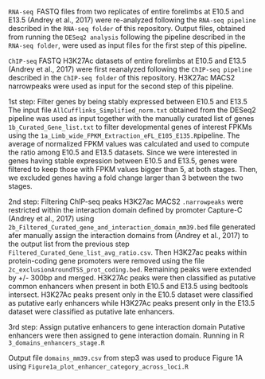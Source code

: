 `RNA-seq `FASTQ files from two replicates of entire forelimbs at E10.5 and E13.5 (Andrey et al., 2017) were re-analyzed following the `RNA-seq pipeline` described in the `RNA-seq folder` of this repository.
Output files, obtained from running the `DESeq2 analysis` following the pipeline described in the `RNA-seq folder`, were used as input files for the first step of this pipeline.

`ChIP-seq` FASTQ H3K27Ac datasets of entire forelimbs at E10.5 and E13.5 (Andrey et al., 2017) were first reanalyzed following the `ChIP-seq pipeline` described in the `ChIP-seq folder` of this repository.
H3K27ac MACS2 narrowpeaks were used as input for the second step of this pipeline.

1st step: Filter genes by being stably expressed between E10.5 and E13.5
The input file `AllCufflinks_Simplified_norm.txt` obtained from the DESeq2 pipeline was used as input together with the manually curated list of genes `1b_Curated_Gene_list.txt` to filter developmental genes of interest FPKMs using the `1a_Limb_wide_FPKM_Extraction_eFL_E105_E135.R`pipeline.
The average of normalized FPKM values was calculated and used to compute the ratio among E10.5 and E13.5 datasets. 
Since we were interested in genes having stable expression between E10.5 and E13.5, genes were filtered to keep those with FPKM values bigger than 5, at both stages.
Then, we excluded genes having a fold change larger than 3 between the two stages. 

2nd step: Filtering ChIP-seq peaks
H3K27ac MACS2 `.narrowpeaks` were restricted within the interaction domain defined by promoter Capture-C (Andrey et al., 2017) using `2b_Filtered_Curated_gene_and_interaction_domain_mm39.bed` file generated afer manually assign the interaction domains from (Andrey et al., 2017) to the output list from the previous step `Filtered_Curated_Gene_list_avg_ratio.csv`. 
Then H3K27ac peaks within protein-coding gene promoters were removed using the file `2c_exclusionAroundTSS_prot_coding.bed`.
Remaining peaks were extended by +/- 300bp and merged.
H3K27Ac peaks were then classified as putative common enhancers when present in both E10.5 and E13.5 using bedtools intersect. 
H3K27Ac peaks present only in the E10.5 dataset were classified as putative early enhancers while H3K27Ac peaks present only in the E13.5 dataset were classified as putative late enhancers.

3rd step: Assign putative enhancers to gene interaction domain
Putative enhancers were then assigned to gene interaction domain. Running in R `3_domains_enhancers_stage.R`

Output file `domains_mm39.csv` from step3 was used to produce Figure 1A using `Figure1a_plot_enhancer_category_across_loci.R`
